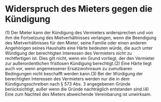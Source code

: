 # Widerspruch des Mieters gegen die Kündigung

(1) Der Mieter kann der Kündigung des Vermieters widersprechen und von ihm die Fortsetzung des Mietverhältnisses verlangen, wenn die Beendigung des Mietverhältnisses für den Mieter, seine Familie oder einen anderen Angehörigen seines Haushalts eine Härte bedeuten würde, die auch unter Würdigung der berechtigten Interessen des Vermieters nicht zu rechtfertigen ist. Dies gilt nicht, wenn ein Grund vorliegt, der den Vermieter zur außerordentlichen fristlosen Kündigung berechtigt.(2) Eine Härte liegt auch vor, wenn angemessener Ersatzwohnraum zu zumutbaren Bedingungen nicht beschafft werden kann.(3) Bei der Würdigung der berechtigten Interessen des Vermieters werden nur die in dem Kündigungsschreiben nach § 573 Abs. 3 angegebenen Gründe berücksichtigt, außer wenn die Gründe nachträglich entstanden sind.(4) Eine zum Nachteil des Mieters abweichende Vereinbarung ist unwirksam. 

